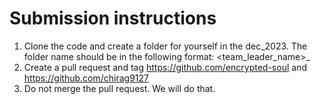 # Submission instructions
1. Clone the code and create a folder for yourself in the dec_2023. The folder name should be in the following format: <team_leader_name>_<university>
2. Create a pull request and tag https://github.com/encrypted-soul and https://github.com/chirag9127
3. Do not merge the pull request. We will do that.